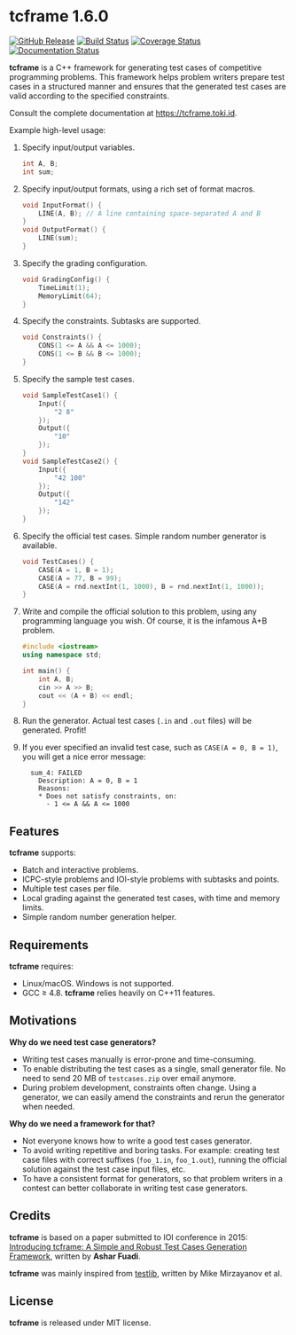 # tcframe 1.6.0

[![GitHub Release](https://img.shields.io/github/release/ia-toki/tcframe.svg)](https://github.com/ia-toki/tcframe)
[![Build Status](https://img.shields.io/travis/ia-toki/tcframe/master.svg)](https://travis-ci.org/ia-toki/tcframe)
[![Coverage Status](https://img.shields.io/codecov/c/github/ia-toki/tcframe/master.svg)](http://codecov.io/github/ia-toki/tcframe?branch=master)
[![Documentation Status](https://readthedocs.org/projects/tcframe/badge/?version=latest)](http://docs.tcframe.org/)

**tcframe** is a C++ framework for generating test cases of competitive programming problems. This framework helps problem writers prepare test cases in a structured manner and ensures that the generated test cases are valid according to the specified constraints.

Consult the complete documentation at https://tcframe.toki.id.

Example high-level usage:

1. Specify input/output variables.

    ```cpp
    int A, B;
    int sum;
    ```

1. Specify input/output formats, using a rich set of format macros.

    ```cpp
    void InputFormat() {
        LINE(A, B); // A line containing space-separated A and B
    }
    void OutputFormat() {
        LINE(sum);
    }
    ```

1. Specify the grading configuration.

    ```cpp
    void GradingConfig() {
        TimeLimit(1);
        MemoryLimit(64);
    }
    ```

1. Specify the constraints. Subtasks are supported.

    ```cpp
    void Constraints() {
        CONS(1 <= A && A <= 1000);
        CONS(1 <= B && B <= 1000);
    }
    ```

1. Specify the sample test cases.

    ```cpp
    void SampleTestCase1() {
        Input({
            "2 8"
        });
        Output({
            "10"
        });
    }
    void SampleTestCase2() {
        Input({
            "42 100"
        });
        Output({
            "142"
        });
    }
    ```

1. Specify the official test cases. Simple random number generator is available.

    ```cpp
    void TestCases() {
        CASE(A = 1, B = 1);
        CASE(A = 77, B = 99);
        CASE(A = rnd.nextInt(1, 1000), B = rnd.nextInt(1, 1000));
    }
    ```

1. Write and compile the official solution to this problem, using any programming language you wish. Of course, it is the infamous A+B problem.

    ```cpp
    #include <iostream>
    using namespace std;

    int main() {
        int A, B;
        cin >> A >> B;
        cout << (A + B) << endl;
    }
    ```

1. Run the generator. Actual test cases (`.in` and `.out` files) will be generated. Profit!

1. If you ever specified an invalid test case, such as `CASE(A = 0, B = 1)`, you will get a nice error message:

	```
      sum_4: FAILED
        Description: A = 0, B = 1
        Reasons:
        * Does not satisfy constraints, on:
          - 1 <= A && A <= 1000
	```

## Features

**tcframe** supports:

- Batch and interactive problems.
- ICPC-style problems and IOI-style problems with subtasks and points.
- Multiple test cases per file.
- Local grading against the generated test cases, with time and memory limits.
- Simple random number generation helper.

## Requirements

**tcframe** requires:

- Linux/macOS. Windows is not supported.
- GCC ≥ 4.8. **tcframe** relies heavily on C++11 features.

## Motivations

**Why do we need test case generators?**

- Writing test cases manually is error-prone and time-consuming.
- To enable distributing the test cases as a single, small generator file. No need to send 20 MB of `testcases.zip` over email anymore.
- During problem development, constraints often change. Using a generator, we can easily amend the constraints and rerun the generator when needed.

**Why do we need a framework for that?**

- Not everyone knows how to write a good test cases generator.
- To avoid writing repetitive and boring tasks. For example: creating test case files with correct suffixes (`foo_1.in`, `foo_1.out`), running the official solution against the test case input files, etc.
- To have a consistent format for generators, so that problem writers in a contest can better collaborate in writing test case generators.

## Credits

**tcframe** is based on a paper submitted to IOI conference in 2015: [Introducing tcframe: A Simple and Robust Test Cases Generation Framework](https://ioinformatics.org/journal/v9_2015_57_73.pdf), written by **Ashar Fuadi**.

**tcframe** was mainly inspired from [testlib](https://github.com/MikeMirzayanov/testlib), written by Mike Mirzayanov et al.

## License

**tcframe** is released under MIT license.
